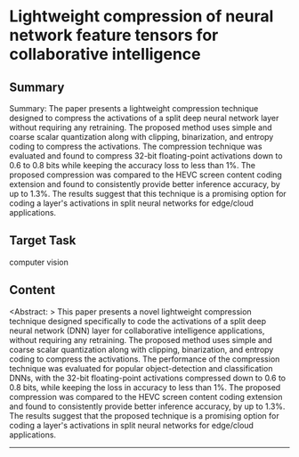 # Lightweight compression of neural network feature tensors for collaborative intelligence

## Summary

Summary: The paper presents a lightweight compression technique designed to compress the activations of a split deep neural network layer without requiring any retraining. The proposed method uses simple and coarse scalar quantization along with clipping, binarization, and entropy coding to compress the activations. The compression technique was evaluated and found to compress 32-bit floating-point activations down to 0.6 to 0.8 bits while keeping the accuracy loss to less than 1%. The proposed compression was compared to the HEVC screen content coding extension and found to consistently provide better inference accuracy, by up to 1.3%. The results suggest that this technique is a promising option for coding a layer's activations in split neural networks for edge/cloud applications.


## Target Task

computer vision

## Content

<Abstract: >
This paper presents a novel lightweight compression technique designed specifically to code the activations of a split deep neural network (DNN) layer for collaborative intelligence applications, without requiring any retraining. The proposed method uses simple and coarse scalar quantization along with clipping, binarization, and entropy coding to compress the activations. The performance of the compression technique was evaluated for popular object-detection and classification DNNs, with the 32-bit floating-point activations compressed down to 0.6 to 0.8 bits, while keeping the loss in accuracy to less than 1%. The proposed compression was compared to the HEVC screen content coding extension and found to consistently provide better inference accuracy, by up to 1.3%. The results suggest that the proposed technique is a promising option for coding a layer's activations in split neural networks for edge/cloud applications.



---


